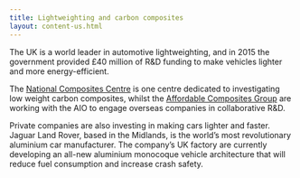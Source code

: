 ```yaml
---
title: Lightweighting and carbon composites
layout: content-us.html
---
```


The UK is a world leader in automotive lightweighting, and in 2015 the government provided £40 million of R&D funding to make vehicles lighter and more energy-efficient.
 
The [National Composites Centre](http://nccuk.com/) is one centre dedicated to investigating low weight carbon composites, whilst the [Affordable Composites Group](http://www.nccuk.com/ncc-news/affordable-composites-group-help-uk-exploit-booming-global-market-low-cost-high-volume) are working with the AIO to engage overseas companies in collaborative R&D.
 
Private companies are also investing in making cars lighter and faster. Jaguar Land Rover, based in the Midlands, is the world’s most revolutionary aluminium car manufacturer. The company’s UK factory are currently developing an all-new aluminium monocoque vehicle architecture that will reduce fuel consumption and increase crash safety.